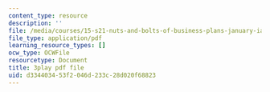 ```yaml
---
content_type: resource
description: ''
file: /media/courses/15-s21-nuts-and-bolts-of-business-plans-january-iap-2014/d334403453f2046d233c28d020f68823_9upRT5T7drI.pdf
file_type: application/pdf
learning_resource_types: []
ocw_type: OCWFile
resourcetype: Document
title: 3play pdf file
uid: d3344034-53f2-046d-233c-28d020f68823
---
```

